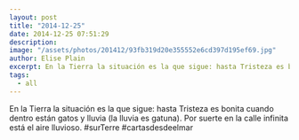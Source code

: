 ```yaml
---
layout: post
title: "2014-12-25"
date: 2014-12-25 07:51:29
description: 
image: "/assets/photos/201412/93fb319d20e355552e6cd397d195ef69.jpg"
author: Elise Plain
excerpt: En la Tierra la situación es la que sigue: hasta Tristeza es bonita cuando dentro están gatos y lluvia (la lluvia es gatuna). Por suerte en la calle infinita está el aire lluvioso. #surTerre #cartasdesdeelmar
tags: 
  - all
---
```


En la Tierra la situación es la que sigue: hasta Tristeza es bonita cuando dentro están gatos y lluvia (la lluvia es gatuna). Por suerte en la calle infinita está el aire lluvioso. #surTerre #cartasdesdeelmar
<p></p>
